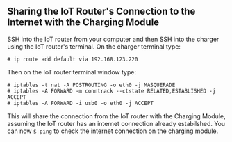 Sharing the IoT Router's Connection to the Internet with the Charging Module
---

SSH into the IoT router from your computer and then SSH into the charger using the IoT router's terminal. On the charger terminal type:

``# ip route add default via 192.168.123.220``

Then on the IoT router terminal window type:

```
# iptables -t nat -A POSTROUTING -o eth0 -j MASQUERADE
# iptables -A FORWARD -m conntrack --ctstate RELATED,ESTABLISHED -j ACCEPT
# iptables -A FORWARD -i usb0 -o eth0 -j ACCEPT
```

This will share the connection from the IoT router with the Charging Module, assuming the IoT router has an internet connection already estabilshed. You can now ``$ ping`` to check the internet connection on the charging module.
